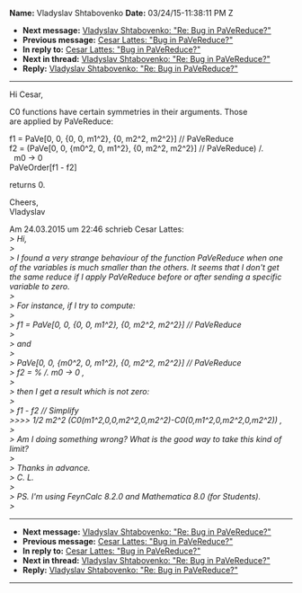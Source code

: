 **Name:** Vladyslav Shtabovenko
**Date:** 03/24/15-11:38:11 PM Z

  - **Next message:** [Vladyslav Shtabovenko: "Re: Bug in
    PaVeReduce?"](0865.html)
  - **Previous message:** [Cesar Lattes: "Bug in
    PaVeReduce?"](0863.html)
  - **In reply to:** [Cesar Lattes: "Bug in PaVeReduce?"](0863.html)
  - **Next in thread:** [Vladyslav Shtabovenko: "Re: Bug in
    PaVeReduce?"](0865.html)
  - **Reply:** [Vladyslav Shtabovenko: "Re: Bug in
    PaVeReduce?"](0865.html)

-----

Hi Cesar,  

C0 functions have certain symmetries in their arguments. Those  
are applied by PaVeReduce:  

f1 = PaVe[0, 0, {0, 0, m1^2}, {0, m2^2, m2^2}] // PaVeReduce  
f2 = (PaVe[0, 0, {m0^2, 0, m1^2}, {0, m2^2, m2^2}] //
PaVeReduce) /.  
  m0 -\> 0  
PaVeOrder[f1 - f2]  

returns 0.  

Cheers,  
Vladyslav  

Am 24.03.2015 um 22:46 schrieb Cesar Lattes:  
*\> Hi,*  
*\>*  
*\> I found a very strange behaviour of the function PaVeReduce when one
of the variables is much smaller than the others. It seems that I don't
get the same reduce if I apply PaVeReduce before or after sending a
specific variable to zero.*  
*\>*  
*\> For instance, if I try to compute:*  
*\>*  
*\> f1 = PaVe[0, 0, {0, 0, m1^2}, {0, m2^2, m2^2}] //
PaVeReduce*  
*\>*  
*\> and*  
*\>*  
*\> PaVe[0, 0, {m0^2, 0, m1^2}, {0, m2^2, m2^2}] //
PaVeReduce*  
*\> f2 = % /. m0 -\> 0 ,*  
*\>*  
*\> then I get a result which is not zero:*  
*\>*  
*\> f1 - f2 // Simplify*  
*\>\>\>\> 1/2 m2^2 (C0(m1^2,0,0,m2^2,0,m2^2)-C0(0,m1^2,0,m2^2,0,m2^2))
,*  
*\>*  
*\> Am I doing something wrong? What is the good way to take this kind
of limit?*  
*\>*  
*\> Thanks in advance.*  
*\> C. L.*  
*\>*  
*\> PS. I'm using FeynCalc 8.2.0 and Mathematica 8.0 (for Students).*  
*\>*  

-----

  - **Next message:** [Vladyslav Shtabovenko: "Re: Bug in
    PaVeReduce?"](0865.html)
  - **Previous message:** [Cesar Lattes: "Bug in
    PaVeReduce?"](0863.html)
  - **In reply to:** [Cesar Lattes: "Bug in PaVeReduce?"](0863.html)
  - **Next in thread:** [Vladyslav Shtabovenko: "Re: Bug in
    PaVeReduce?"](0865.html)
  - **Reply:** [Vladyslav Shtabovenko: "Re: Bug in
    PaVeReduce?"](0865.html)

-----

